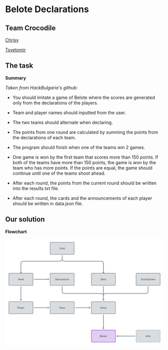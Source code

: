 # Belote Declarations

Team **Crocodile**
------------------

[Chrisy](https://github.com/hpmalinova)

[Tsvetomir](https://github.com/TsvetomirTsvetkov)

The task
--------

**Summary**

*Taken from HackBulgaria's github:*

- You should imitate a game of Belote where the scores are generated only from the declarations of the players.

- Team and player names should inputted from the user.

- The two teams should alternate when declaring. 

- The points from one round are calculated by summing the points from the declarations of each team.

- The program should finish when one of the teams win 2 games.

- One game is won by the first team that scores more than 150 points. If both of the teams have more than 150 points, the game is won by the team who has more points. If the points are equal, the game should continue until one of the teams shoot ahead.

- After each round, the points from the current round should be written into the results.txt file.

- After each round, the cards and the announcements of each player should be written in data.json file.

Our solution
------------

**Flowchart**

<img src ="images/flowchart.png">
